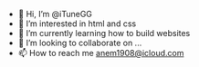 - 👋 Hi, I’m @iTuneGG
- 👀 I’m interested in html and css
- 🌱 I’m currently learning how to build websites
- 💞️ I’m looking to collaborate on ...
- 📫 How to reach me anem1908@icloud.com

<!---
iTuneGG/iTuneGG is a ✨ special ✨ repository because its `README.md` (this file) appears on your GitHub profile.
You can click the Preview link to take a look at your changes.
--->
